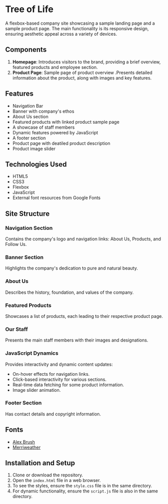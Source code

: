 # Tree of Life 

A flexbox-based company site showcasing a sample landing page and a sample product page. 
The main functionality is its responsive design, ensuring aesthetic appeal across a variety of devices. 

## Components

1. **Homepage**: Introduces visitors to the brand, providing a brief overview, featured products and employee section.
2. **Product Page**: Sample page of product overview .Presents detailed information about the product, along with images and key features.

## Features

- Navigation Bar
- Banner with company's ethos
- About Us section
- Featured products with linked product sample page
- A showcase of staff members
- Dynamic features powered by JavaScript
- A footer section
- Product page with deatiled product description
- Product image slider

## Technologies Used

- HTML5
- CSS3
- Flexbox
- JavaScript
- External font resources from Google Fonts

## Site Structure

### Navigation Section
Contains the company's logo and navigation links: About Us, Products, and Follow Us.

### Banner Section
Highlights the company's dedication to pure and natural beauty.

### About Us
Describes the history, foundation, and values of the company.

### Featured Products
Showcases a list of products, each leading to their respective product page.

### Our Staff
Presents the main staff members with their images and designations.

### JavaScript Dynamics
Provides interactivity and dynamic content updates:
- On-hover effects for navigation links.
- Click-based interactivity for various sections.
- Real-time data fetching for some product information.
- Image slider animation.

### Footer Section
Has contact details and copyright information.

## Fonts

- [Alex Brush](https://fonts.googleapis.com/css2?family=Alex+Brush)
- [Merriweather](https://fonts.googleapis.com/css2?family=Merriweather)


## Installation and Setup

1. Clone or download the repository.
2. Open the `index.html` file in a web browser.
3. To see the styles, ensure the `style.css` file is in the same directory.
4. For dynamic functionality, ensure the `script.js` file is also in the same directory.



